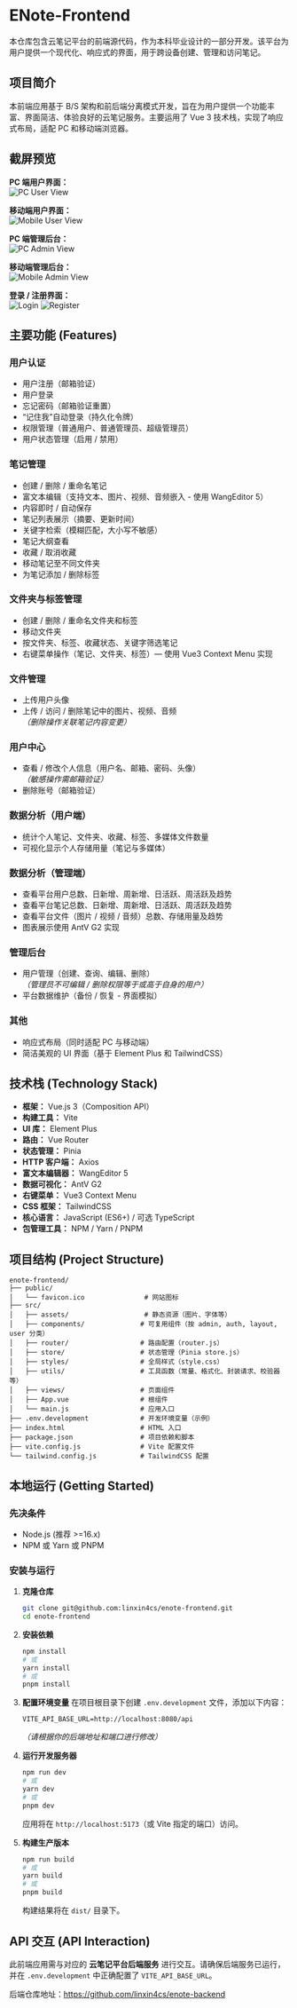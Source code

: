 # ENote-Frontend

本仓库包含云笔记平台的前端源代码，作为本科毕业设计的一部分开发。该平台为用户提供一个现代化、响应式的界面，用于跨设备创建、管理和访问笔记。

## 项目简介

本前端应用基于 B/S 架构和前后端分离模式开发，旨在为用户提供一个功能丰富、界面简洁、体验良好的云笔记服务。主要运用了 Vue 3 技术栈，实现了响应式布局，适配 PC 和移动端浏览器。

## 截屏预览

**PC 端用户界面：**  
![PC User View](./assets/PC%20端用户界面.png)

**移动端用户界面：**  
![Mobile User View](./assets/移动端用户界面.png)

**PC 端管理后台：**  
![PC Admin View](./assets/PC%20端管理后台.png)

**移动端管理后台：**  
![Mobile Admin View](./assets/移动端管理后台.png)

**登录 / 注册界面：**  
![Login](./assets/登陆界面.png)
![Register](./assets/注册界面.png)

## 主要功能 (Features)

### 用户认证
- 用户注册（邮箱验证）
- 用户登录
- 忘记密码（邮箱验证重置）
- “记住我”自动登录（持久化令牌）
- 权限管理（普通用户、普通管理员、超级管理员）
- 用户状态管理（启用 / 禁用）

### 笔记管理
- 创建 / 删除 / 重命名笔记
- 富文本编辑（支持文本、图片、视频、音频嵌入 - 使用 WangEditor 5）
- 内容即时 / 自动保存
- 笔记列表展示（摘要、更新时间）
- 关键字检索（模糊匹配，大小写不敏感）
- 笔记大纲查看
- 收藏 / 取消收藏
- 移动笔记至不同文件夹
- 为笔记添加 / 删除标签

### 文件夹与标签管理
- 创建 / 删除 / 重命名文件夹和标签
- 移动文件夹
- 按文件夹、标签、收藏状态、关键字筛选笔记
- 右键菜单操作（笔记、文件夹、标签）— 使用 Vue3 Context Menu 实现

### 文件管理
- 上传用户头像
- 上传 / 访问 / 删除笔记中的图片、视频、音频  
  _（删除操作关联笔记内容变更）_

### 用户中心
- 查看 / 修改个人信息（用户名、邮箱、密码、头像）  
  _（敏感操作需邮箱验证）_
- 删除账号（邮箱验证）

### 数据分析（用户端）
- 统计个人笔记、文件夹、收藏、标签、多媒体文件数量
- 可视化显示个人存储用量（笔记与多媒体）

### 数据分析（管理端）
- 查看平台用户总数、日新增、周新增、日活跃、周活跃及趋势
- 查看平台笔记总数、日新增、周新增、日活跃、周活跃及趋势
- 查看平台文件（图片 / 视频 / 音频）总数、存储用量及趋势
- 图表展示使用 AntV G2 实现

### 管理后台
- 用户管理（创建、查询、编辑、删除）  
  _（管理员不可编辑 / 删除权限等于或高于自身的用户）_
- 平台数据维护（备份 / 恢复 - 界面模拟）

### 其他
- 响应式布局（同时适配 PC 与移动端）
- 简洁美观的 UI 界面（基于 Element Plus 和 TailwindCSS）

## 技术栈 (Technology Stack)

- **框架：** Vue.js 3（Composition API）
- **构建工具：** Vite
- **UI 库：** Element Plus
- **路由：** Vue Router
- **状态管理：** Pinia
- **HTTP 客户端：** Axios
- **富文本编辑器：** WangEditor 5
- **数据可视化：** AntV G2
- **右键菜单：** Vue3 Context Menu
- **CSS 框架：** TailwindCSS
- **核心语言：** JavaScript (ES6+) / 可选 TypeScript
- **包管理工具：** NPM / Yarn / PNPM

## 项目结构 (Project Structure)

```
enote-frontend/
├── public/
│   └── favicon.ico               # 网站图标
├── src/
│   ├── assets/                   # 静态资源（图片、字体等）
│   ├── components/              # 可复用组件（按 admin, auth, layout, user 分类）
│   ├── router/                  # 路由配置（router.js）
│   ├── store/                   # 状态管理（Pinia store.js）
│   ├── styles/                  # 全局样式（style.css）
│   ├── utils/                   # 工具函数（常量、格式化、封装请求、校验器等）
│   ├── views/                   # 页面组件
│   ├── App.vue                  # 根组件
│   └── main.js                  # 应用入口
├── .env.development             # 开发环境变量（示例）
├── index.html                   # HTML 入口
├── package.json                 # 项目依赖和脚本
├── vite.config.js               # Vite 配置文件
└── tailwind.config.js           # TailwindCSS 配置
```

## 本地运行 (Getting Started)

### 先决条件

- Node.js (推荐 >=16.x)
- NPM 或 Yarn 或 PNPM

### 安装与运行

1. **克隆仓库**
    ```bash
    git clone git@github.com:linxin4cs/enote-frontend.git
    cd enote-frontend
    ```

2. **安装依赖**
    ```bash
    npm install
    # 或
    yarn install
    # 或
    pnpm install
    ```

3. **配置环境变量**
    在项目根目录下创建 `.env.development` 文件，添加以下内容：

    ```env
    VITE_API_BASE_URL=http://localhost:8080/api
    ```
    _（请根据你的后端地址和端口进行修改）_

4. **运行开发服务器**
    ```bash
    npm run dev
    # 或
    yarn dev
    # 或
    pnpm dev
    ```

    应用将在 `http://localhost:5173`（或 Vite 指定的端口）访问。

5. **构建生产版本**
    ```bash
    npm run build
    # 或
    yarn build
    # 或
    pnpm build
    ```

    构建结果将在 `dist/` 目录下。

## API 交互 (API Interaction)

此前端应用需与对应的 **云笔记平台后端服务** 进行交互。请确保后端服务已运行，并在 `.env.development` 中正确配置了 `VITE_API_BASE_URL`。

后端仓库地址：https://github.com/linxin4cs/enote-backend